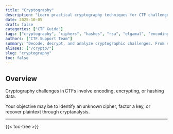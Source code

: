 ```yaml
---
title: "Cryptography"
description: "Learn practical cryptography techniques for CTF challenges, identify ciphers, decode encodings, crack hashes, and break asymmetric keys like RSA and ElGamal."
date: 2025-10-05
draft: false
categories: ["CTF Guide"]
tags: ["cryptography", "ciphers", "hashes", "rsa", "elgamal", "encodings", "password cracking"]
authors: ["CTF.Support Team"]
summary: "Decode, decrypt, and analyze cryptographic challenges. From substitution ciphers to RSA factorization, this category covers practical cryptanalysis techniques used in CTFs."
aliases: ["/crypto/"]
slug: "cryptography"
toc: false
---
```


## Overview

Cryptography challenges in CTFs involve encoding, encrypting, or hashing data.

Your objective may be to identify an unknown cipher, factor a key, or recover plaintext through cryptanalysis.

---

{{< toc-tree >}}
